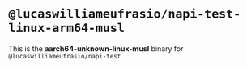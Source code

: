 # `@lucaswilliameufrasio/napi-test-linux-arm64-musl`

This is the **aarch64-unknown-linux-musl** binary for `@lucaswilliameufrasio/napi-test`
